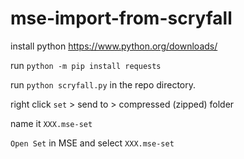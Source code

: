 # mse-import-from-scryfall

install python https://www.python.org/downloads/

run `python -m pip install requests`

run `python scryfall.py` in the repo directory.

right click `set` > send to > compressed (zipped) folder

name it `XXX.mse-set`

`Open Set` in MSE and select `XXX.mse-set`

